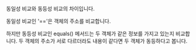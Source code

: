 동일성 비교와 동등성 비교의 차이입니다.

동일성 비교인 '=='은 객체의 주소를 비교합니다.

하지만 동등성 비교인 equals() 메서드는 두 객체가 같은 정보를 가지고 있는지 비교합니다.
두 객체의 주소가 서로 다르더라도 내용이 같다면 두 객체가 동등하다고 봅니다.